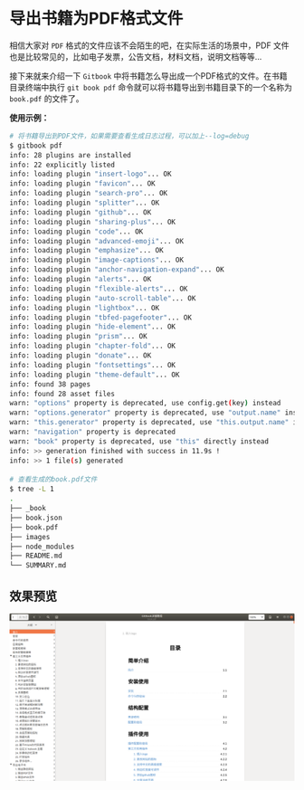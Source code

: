 # 导出书籍为PDF格式文件



相信大家对 `PDF` 格式的文件应该不会陌生的吧，在实际生活的场景中，PDF 文件也是比较常见的，比如电子发票，公告文档，材料文档，说明文档等等... 

接下来就来介绍一下 `Gitbook` 中将书籍怎么导出成一个PDF格式的文件。在书籍目录终端中执行 `git book pdf` 命令就可以将书籍导出到书籍目录下的一个名称为 `book.pdf` 的文件了。



**使用示例：**

```bash
# 将书籍导出到PDF文件，如果需要查看生成日志过程，可以加上--log=debug
$ gitbook pdf
info: 28 plugins are installed 
info: 22 explicitly listed 
info: loading plugin "insert-logo"... OK 
info: loading plugin "favicon"... OK 
info: loading plugin "search-pro"... OK 
info: loading plugin "splitter"... OK 
info: loading plugin "github"... OK 
info: loading plugin "sharing-plus"... OK 
info: loading plugin "code"... OK 
info: loading plugin "advanced-emoji"... OK 
info: loading plugin "emphasize"... OK 
info: loading plugin "image-captions"... OK 
info: loading plugin "anchor-navigation-expand"... OK 
info: loading plugin "alerts"... OK 
info: loading plugin "flexible-alerts"... OK 
info: loading plugin "auto-scroll-table"... OK 
info: loading plugin "lightbox"... OK 
info: loading plugin "tbfed-pagefooter"... OK 
info: loading plugin "hide-element"... OK 
info: loading plugin "prism"... OK 
info: loading plugin "chapter-fold"... OK 
info: loading plugin "donate"... OK 
info: loading plugin "fontsettings"... OK 
info: loading plugin "theme-default"... OK 
info: found 38 pages 
info: found 28 asset files 
warn: "options" property is deprecated, use config.get(key) instead 
warn: "options.generator" property is deprecated, use "output.name" instead 
warn: "this.generator" property is deprecated, use "this.output.name" instead 
warn: "navigation" property is deprecated 
warn: "book" property is deprecated, use "this" directly instead 
info: >> generation finished with success in 11.9s ! 
info: >> 1 file(s) generated 

# 查看生成的book.pdf文件
$ tree -L 1
.
├── _book
├── book.json
├── book.pdf
├── images
├── node_modules
├── README.md
└── SUMMARY.md
```



## 效果预览

![export-preview-pdf PDF格式文件效果图预览](../images/export-preview-pdf.png "PDF格式文件效果图预览")











<!-- ex_nonav -->
<!-- ex_nolevel -->